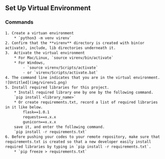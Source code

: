 ## Set Up Virtual Environment

### Commands

    1. Create a virtuan environment
        * `python3 -m venv virenv`
    2. Confirm that the **virenv** directory is created with bin(or activate), include, lib directories underneath it.
    3.  Activate the virtual environment
        * For Mac/Linux, `source virenv/bin/activate`
        * For Windows, 
            - `source virenv/Scripts/activate`
            - or `virenv/Scripts/activate.bat`
    4. The command line indicates that you are in the virtual environment.
    ![Untitled](img/virenv1.png)
    5. Install required libraries for this project.
        * Install required library one by one by the following command.
        `pip install <library_name>`
        * Or create requirements.txt, record a list of required libraries in it like below.
            flask==1.0.1
            requests==x.x.x
            gunicorn==x.x.x
        save it, and enter the following command.
        `pip install -r requirements.txt`
    6. Before pushing your codes to your remote repository, make sure that requirements.txt is created so that a new developer easily install required libraries by typing in `pip install -r requirements.txt`.
        * `pip freeze > requirements.txt`